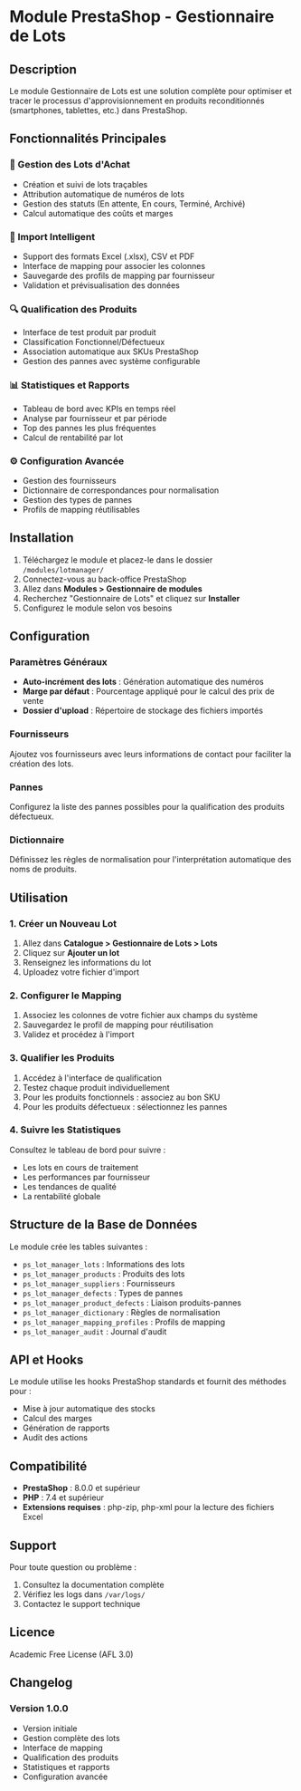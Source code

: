 # Module PrestaShop - Gestionnaire de Lots

## Description

Le module Gestionnaire de Lots est une solution complète pour optimiser et tracer le processus d'approvisionnement en produits reconditionnés (smartphones, tablettes, etc.) dans PrestaShop.

## Fonctionnalités Principales

### 🎯 Gestion des Lots d'Achat
- Création et suivi de lots traçables
- Attribution automatique de numéros de lots
- Gestion des statuts (En attente, En cours, Terminé, Archivé)
- Calcul automatique des coûts et marges

### 📁 Import Intelligent
- Support des formats Excel (.xlsx), CSV et PDF
- Interface de mapping pour associer les colonnes
- Sauvegarde des profils de mapping par fournisseur
- Validation et prévisualisation des données

### 🔍 Qualification des Produits
- Interface de test produit par produit
- Classification Fonctionnel/Défectueux
- Association automatique aux SKUs PrestaShop
- Gestion des pannes avec système configurable

### 📊 Statistiques et Rapports
- Tableau de bord avec KPIs en temps réel
- Analyse par fournisseur et par période
- Top des pannes les plus fréquentes
- Calcul de rentabilité par lot

### ⚙️ Configuration Avancée
- Gestion des fournisseurs
- Dictionnaire de correspondances pour normalisation
- Gestion des types de pannes
- Profils de mapping réutilisables

## Installation

1. Téléchargez le module et placez-le dans le dossier `/modules/lotmanager/`
2. Connectez-vous au back-office PrestaShop
3. Allez dans **Modules > Gestionnaire de modules**
4. Recherchez "Gestionnaire de Lots" et cliquez sur **Installer**
5. Configurez le module selon vos besoins

## Configuration

### Paramètres Généraux
- **Auto-incrément des lots** : Génération automatique des numéros
- **Marge par défaut** : Pourcentage appliqué pour le calcul des prix de vente
- **Dossier d'upload** : Répertoire de stockage des fichiers importés

### Fournisseurs
Ajoutez vos fournisseurs avec leurs informations de contact pour faciliter la création des lots.

### Pannes
Configurez la liste des pannes possibles pour la qualification des produits défectueux.

### Dictionnaire
Définissez les règles de normalisation pour l'interprétation automatique des noms de produits.

## Utilisation

### 1. Créer un Nouveau Lot
1. Allez dans **Catalogue > Gestionnaire de Lots > Lots**
2. Cliquez sur **Ajouter un lot**
3. Renseignez les informations du lot
4. Uploadez votre fichier d'import

### 2. Configurer le Mapping
1. Associez les colonnes de votre fichier aux champs du système
2. Sauvegardez le profil de mapping pour réutilisation
3. Validez et procédez à l'import

### 3. Qualifier les Produits
1. Accédez à l'interface de qualification
2. Testez chaque produit individuellement
3. Pour les produits fonctionnels : associez au bon SKU
4. Pour les produits défectueux : sélectionnez les pannes

### 4. Suivre les Statistiques
Consultez le tableau de bord pour suivre :
- Les lots en cours de traitement
- Les performances par fournisseur
- Les tendances de qualité
- La rentabilité globale

## Structure de la Base de Données

Le module crée les tables suivantes :
- `ps_lot_manager_lots` : Informations des lots
- `ps_lot_manager_products` : Produits des lots
- `ps_lot_manager_suppliers` : Fournisseurs
- `ps_lot_manager_defects` : Types de pannes
- `ps_lot_manager_product_defects` : Liaison produits-pannes
- `ps_lot_manager_dictionary` : Règles de normalisation
- `ps_lot_manager_mapping_profiles` : Profils de mapping
- `ps_lot_manager_audit` : Journal d'audit

## API et Hooks

Le module utilise les hooks PrestaShop standards et fournit des méthodes pour :
- Mise à jour automatique des stocks
- Calcul des marges
- Génération de rapports
- Audit des actions

## Compatibilité

- **PrestaShop** : 8.0.0 et supérieur
- **PHP** : 7.4 et supérieur
- **Extensions requises** : php-zip, php-xml pour la lecture des fichiers Excel

## Support

Pour toute question ou problème :
1. Consultez la documentation complète
2. Vérifiez les logs dans `/var/logs/`
3. Contactez le support technique

## Licence

Academic Free License (AFL 3.0)

## Changelog

### Version 1.0.0
- Version initiale
- Gestion complète des lots
- Interface de mapping
- Qualification des produits
- Statistiques et rapports
- Configuration avancée